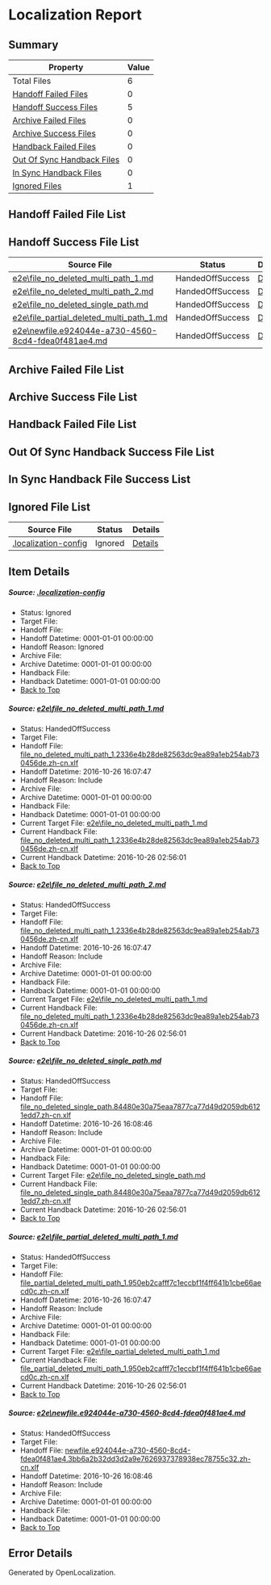 # <a name='report-top'></a> Localization Report

## Summary
 Property | Value 
 -------- | ----- 
 Total Files | 6
[ Handoff Failed Files ](#handoff-failed-list)| 0
[ Handoff Success Files ](#handoff-success-list)| 5
[ Archive Failed Files ](#archive-failed-list)| 0
[ Archive Success Files ](#archive-success-list)| 0
[ Handback Failed Files ](#handback-failed-list)| 0
[ Out Of Sync Handback Files ](#outofsync-handback-success-list)| 0
[ In Sync Handback Files ](#insync-handback-success-list)| 0
[ Ignored Files ](#ignored-list)| 1

## <a name='handoff-failed-list'></a> Handoff Failed File List

## <a name='handoff-success-list'></a> Handoff Success File List
 Source File | Status | Details 
 ----------- | ------ | ------- 
 [e2e\file_no_deleted_multi_path_1.md](https://github.com/OpenLocalizationTestOrg/ol-test0/blob/f694ca9a57b7894c844f1b5217e31ee124eb434a/e2e/file_no_deleted_multi_path_1.md) | HandedOffSuccess | [Details](#ec525e5424e6562e56cbe56e490c05b28ed69a5a1)
 [e2e\file_no_deleted_multi_path_2.md](https://github.com/OpenLocalizationTestOrg/ol-test0/blob/78653adb688e7de93443f3ef33eaa83e0d78b0e5/e2e/file_no_deleted_multi_path_2.md) | HandedOffSuccess | [Details](#ec525e5424e6562e56cbe56e490c05b28ed69a5a2)
 [e2e\file_no_deleted_single_path.md](https://github.com/OpenLocalizationTestOrg/ol-test0/blob/78653adb688e7de93443f3ef33eaa83e0d78b0e5/e2e/file_no_deleted_single_path.md) | HandedOffSuccess | [Details](#e406f2b41472ca466be3e2d0578f134d27a4aaea3)
 [e2e\file_partial_deleted_multi_path_1.md](https://github.com/OpenLocalizationTestOrg/ol-test0/blob/f694ca9a57b7894c844f1b5217e31ee124eb434a/e2e/file_partial_deleted_multi_path_1.md) | HandedOffSuccess | [Details](#e1f012c490b2b99e6bd322c3518b55b5823654a14)
 [e2e\newfile.e924044e-a730-4560-8cd4-fdea0f481ae4.md](https://github.com/OpenLocalizationTestOrg/ol-test0/blob/78653adb688e7de93443f3ef33eaa83e0d78b0e5/e2e/newfile.e924044e-a730-4560-8cd4-fdea0f481ae4.md) | HandedOffSuccess | [Details](#3142fc0254d5e4de792653334749f53f673a96a55)

## <a name='archive-failed-list'></a> Archive Failed File List

## <a name='archive-success-list'></a> Archive Success File List

## <a name='handback-failed-list'></a> Handback Failed File List

## <a name='outofsync-handback-success-list'></a> Out Of Sync Handback Success File List

## <a name='insync-handback-success-list'></a> In Sync Handback File Success List

## <a name='ignored-list'></a> Ignored File List
 Source File | Status | Details 
 ----------- | ------ | ------- 
 [.localization-config](https://github.com/OpenLocalizationTestOrg/ol-test0/blob/78653adb688e7de93443f3ef33eaa83e0d78b0e5/.localization-config) | Ignored | [Details](#c268a05ecaa7ec85942ed632c29928ee5bd6da8d0)

## Item Details
##### <a name='c268a05ecaa7ec85942ed632c29928ee5bd6da8d0'></a> Source: [.localization-config](https://github.com/OpenLocalizationTestOrg/ol-test0/blob/78653adb688e7de93443f3ef33eaa83e0d78b0e5/.localization-config)
* Status: Ignored
* Target File: 
* Handoff File: 
* Handoff Datetime: 0001-01-01 00:00:00
* Handoff Reason: Ignored
* Archive File: 
* Archive Datetime: 0001-01-01 00:00:00
* Handback File: 
* Handback Datetime: 0001-01-01 00:00:00
* [Back to Top](#report-top)

##### <a name='ec525e5424e6562e56cbe56e490c05b28ed69a5a1'></a> Source: [e2e\file_no_deleted_multi_path_1.md](https://github.com/OpenLocalizationTestOrg/ol-test0/blob/f694ca9a57b7894c844f1b5217e31ee124eb434a/e2e/file_no_deleted_multi_path_1.md)
* Status: HandedOffSuccess
* Target File: 
* Handoff File: [file_no_deleted_multi_path_1.2336e4b28de82563dc9ea89a1eb254ab730456de.zh-cn.xlf](https://github.com/OpenLocalizationTestOrg/ol-test0-handoff/blob/43781013f64263a744145c0baefd7eefcc662e2f/ol-handoff/OpenLocalizationTestOrg/ol-test0-zhcn/shujia/mt/file_no_deleted_multi_path_1.2336e4b28de82563dc9ea89a1eb254ab730456de.zh-cn.xlf)
* Handoff Datetime: 2016-10-26 16:07:47
* Handoff Reason: Include
* Archive File: 
* Archive Datetime: 0001-01-01 00:00:00
* Handback File: 
* Handback Datetime: 0001-01-01 00:00:00
* Current Target File: [e2e\file_no_deleted_multi_path_1.md](https://github.com/OpenLocalizationTestOrg/ol-test0-zhcn/blob/ee320c966a32ca05bc42e8583533565fbb6b8030/e2e/file_no_deleted_multi_path_1.md)
* Current Handback File: [file_no_deleted_multi_path_1.2336e4b28de82563dc9ea89a1eb254ab730456de.zh-cn.xlf](https://github.com/OpenLocalizationTestOrg/ol-test0-handback/blob/88e19aac0f6acdb339da2a0aedc7d068d8b197ca/ol-handback/OpenLocalizationTestOrg/ol-test0-zhcn/shujia/mt/file_no_deleted_multi_path_1.2336e4b28de82563dc9ea89a1eb254ab730456de.zh-cn.xlf)
* Current Handback Datetime: 2016-10-26 02:56:01
* [Back to Top](#report-top)

##### <a name='ec525e5424e6562e56cbe56e490c05b28ed69a5a2'></a> Source: [e2e\file_no_deleted_multi_path_2.md](https://github.com/OpenLocalizationTestOrg/ol-test0/blob/78653adb688e7de93443f3ef33eaa83e0d78b0e5/e2e/file_no_deleted_multi_path_2.md)
* Status: HandedOffSuccess
* Target File: 
* Handoff File: [file_no_deleted_multi_path_1.2336e4b28de82563dc9ea89a1eb254ab730456de.zh-cn.xlf](https://github.com/OpenLocalizationTestOrg/ol-test0-handoff/blob/43781013f64263a744145c0baefd7eefcc662e2f/ol-handoff/OpenLocalizationTestOrg/ol-test0-zhcn/shujia/mt/file_no_deleted_multi_path_1.2336e4b28de82563dc9ea89a1eb254ab730456de.zh-cn.xlf)
* Handoff Datetime: 2016-10-26 16:07:47
* Handoff Reason: Include
* Archive File: 
* Archive Datetime: 0001-01-01 00:00:00
* Handback File: 
* Handback Datetime: 0001-01-01 00:00:00
* Current Target File: [e2e\file_no_deleted_multi_path_1.md](https://github.com/OpenLocalizationTestOrg/ol-test0-zhcn/blob/ee320c966a32ca05bc42e8583533565fbb6b8030/e2e/file_no_deleted_multi_path_1.md)
* Current Handback File: [file_no_deleted_multi_path_1.2336e4b28de82563dc9ea89a1eb254ab730456de.zh-cn.xlf](https://github.com/OpenLocalizationTestOrg/ol-test0-handback/blob/88e19aac0f6acdb339da2a0aedc7d068d8b197ca/ol-handback/OpenLocalizationTestOrg/ol-test0-zhcn/shujia/mt/file_no_deleted_multi_path_1.2336e4b28de82563dc9ea89a1eb254ab730456de.zh-cn.xlf)
* Current Handback Datetime: 2016-10-26 02:56:01
* [Back to Top](#report-top)

##### <a name='e406f2b41472ca466be3e2d0578f134d27a4aaea3'></a> Source: [e2e\file_no_deleted_single_path.md](https://github.com/OpenLocalizationTestOrg/ol-test0/blob/78653adb688e7de93443f3ef33eaa83e0d78b0e5/e2e/file_no_deleted_single_path.md)
* Status: HandedOffSuccess
* Target File: 
* Handoff File: [file_no_deleted_single_path.84480e30a75eaa7877ca77d49d2059db6121edd7.zh-cn.xlf](https://github.com/OpenLocalizationTestOrg/ol-test0-handoff/blob/4754d51c48f2e33d2c1b306ae0c9d658c0f9485e/ol-handoff/OpenLocalizationTestOrg/ol-test0-zhcn/shujia/mt/file_no_deleted_single_path.84480e30a75eaa7877ca77d49d2059db6121edd7.zh-cn.xlf)
* Handoff Datetime: 2016-10-26 16:08:46
* Handoff Reason: Include
* Archive File: 
* Archive Datetime: 0001-01-01 00:00:00
* Handback File: 
* Handback Datetime: 0001-01-01 00:00:00
* Current Target File: [e2e\file_no_deleted_single_path.md](https://github.com/OpenLocalizationTestOrg/ol-test0-zhcn/blob/ee320c966a32ca05bc42e8583533565fbb6b8030/e2e/file_no_deleted_single_path.md)
* Current Handback File: [file_no_deleted_single_path.84480e30a75eaa7877ca77d49d2059db6121edd7.zh-cn.xlf](https://github.com/OpenLocalizationTestOrg/ol-test0-handback/blob/88e19aac0f6acdb339da2a0aedc7d068d8b197ca/ol-handback/OpenLocalizationTestOrg/ol-test0-zhcn/shujia/mt/file_no_deleted_single_path.84480e30a75eaa7877ca77d49d2059db6121edd7.zh-cn.xlf)
* Current Handback Datetime: 2016-10-26 02:56:01
* [Back to Top](#report-top)

##### <a name='e1f012c490b2b99e6bd322c3518b55b5823654a14'></a> Source: [e2e\file_partial_deleted_multi_path_1.md](https://github.com/OpenLocalizationTestOrg/ol-test0/blob/f694ca9a57b7894c844f1b5217e31ee124eb434a/e2e/file_partial_deleted_multi_path_1.md)
* Status: HandedOffSuccess
* Target File: 
* Handoff File: [file_partial_deleted_multi_path_1.950eb2cafff7c1eccbf1f4ff641b1cbe66aecd0c.zh-cn.xlf](https://github.com/OpenLocalizationTestOrg/ol-test0-handoff/blob/43781013f64263a744145c0baefd7eefcc662e2f/ol-handoff/OpenLocalizationTestOrg/ol-test0-zhcn/shujia/mt/file_partial_deleted_multi_path_1.950eb2cafff7c1eccbf1f4ff641b1cbe66aecd0c.zh-cn.xlf)
* Handoff Datetime: 2016-10-26 16:07:47
* Handoff Reason: Include
* Archive File: 
* Archive Datetime: 0001-01-01 00:00:00
* Handback File: 
* Handback Datetime: 0001-01-01 00:00:00
* Current Target File: [e2e\file_partial_deleted_multi_path_1.md](https://github.com/OpenLocalizationTestOrg/ol-test0-zhcn/blob/ee320c966a32ca05bc42e8583533565fbb6b8030/e2e/file_partial_deleted_multi_path_1.md)
* Current Handback File: [file_partial_deleted_multi_path_1.950eb2cafff7c1eccbf1f4ff641b1cbe66aecd0c.zh-cn.xlf](https://github.com/OpenLocalizationTestOrg/ol-test0-handback/blob/88e19aac0f6acdb339da2a0aedc7d068d8b197ca/ol-handback/OpenLocalizationTestOrg/ol-test0-zhcn/shujia/mt/file_partial_deleted_multi_path_1.950eb2cafff7c1eccbf1f4ff641b1cbe66aecd0c.zh-cn.xlf)
* Current Handback Datetime: 2016-10-26 02:56:01
* [Back to Top](#report-top)

##### <a name='3142fc0254d5e4de792653334749f53f673a96a55'></a> Source: [e2e\newfile.e924044e-a730-4560-8cd4-fdea0f481ae4.md](https://github.com/OpenLocalizationTestOrg/ol-test0/blob/78653adb688e7de93443f3ef33eaa83e0d78b0e5/e2e/newfile.e924044e-a730-4560-8cd4-fdea0f481ae4.md)
* Status: HandedOffSuccess
* Target File: 
* Handoff File: [newfile.e924044e-a730-4560-8cd4-fdea0f481ae4.3bb6a2b32dd3d2a9e7626937378938ec78755c32.zh-cn.xlf](https://github.com/OpenLocalizationTestOrg/ol-test0-handoff/blob/4754d51c48f2e33d2c1b306ae0c9d658c0f9485e/ol-handoff/OpenLocalizationTestOrg/ol-test0-zhcn/shujia/mt/newfile.e924044e-a730-4560-8cd4-fdea0f481ae4.3bb6a2b32dd3d2a9e7626937378938ec78755c32.zh-cn.xlf)
* Handoff Datetime: 2016-10-26 16:08:46
* Handoff Reason: Include
* Archive File: 
* Archive Datetime: 0001-01-01 00:00:00
* Handback File: 
* Handback Datetime: 0001-01-01 00:00:00
* [Back to Top](#report-top)


## Error Details

Generated by OpenLocalization.
